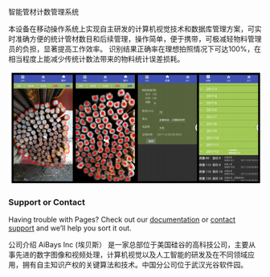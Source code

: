 智能管材计数管理系统

本设备在移动操作系统上实现⾃主研发的计算机视觉技术和数据库管理⽅案，可实时准确⽅便的统计管材数⽬和后续管理，操作简单，便于携带，可极减轻物料管理员的负担，显著提高工作效率。
识别结果正确率在理想拍照情况下可达100%，在相当程度上能减少传统计数法带来的物料统计误差损耗。


![image](https://raw.githubusercontent.com/nethorse/aibays/master/p1.png)


### Support or Contact

Having trouble with Pages? Check out our [documentation](https://help.github.com/categories/github-pages-basics/) or [contact support](https://github.com/contact) and we’ll help you sort it out.

公司介绍 
AiBays Inc (埃贝斯） 
是一家总部位于美国硅谷的高科技公司，主要从事先进的数字图像和视频处理，计算机视觉以及人工智能的研发及在不同领域应用，拥有自主知识产权的关键算法和技术。中国分公司位于武汉光谷软件园。